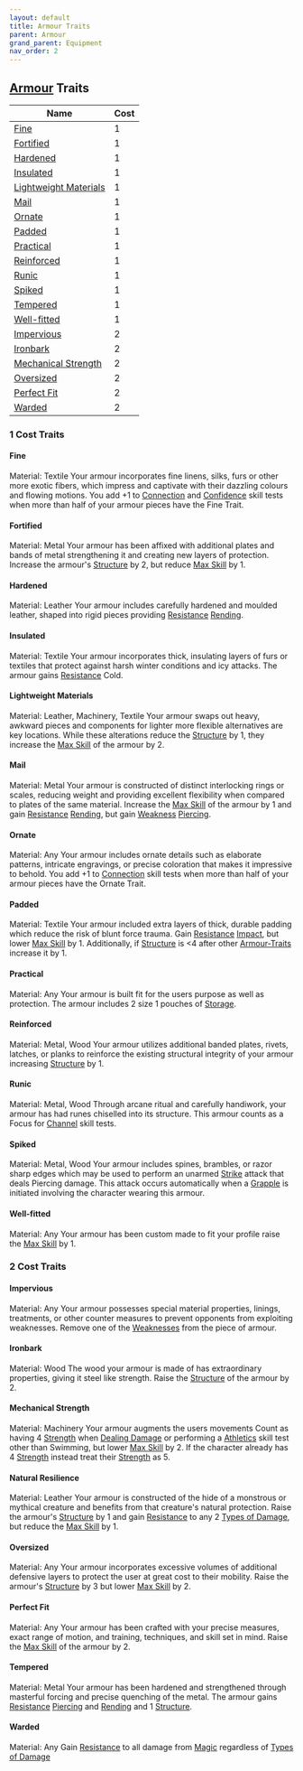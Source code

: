 ```yaml
---
layout: default
title: Armour Traits
parent: Armour
grand_parent: Equipment
nav_order: 2
---
```

## [Armour](Armour) Traits

| Name                                                              | Cost |
| ----------------------------------------------------------------- | ---- |
| [Fine](Armour-Traits#Fine)                                     | 1    |
| [Fortified](Armour-Traits#Fortified)                           | 1    | 
| [Hardened](Armour-Traits#Hardened)                             | 1    |
| [Insulated](Armour-Traits#Insulated)                           | 1    |
| [Lightweight Materials](Armour-Traits#Lightweight%20Materials) | 1    |
| [Mail](Armour-Traits#Mail)                                     | 1    |
| [Ornate](Armour-Traits#Ornate)                                 | 1    |
| [Padded](Armour-Traits#Padded)                                 | 1    |
| [Practical](Armour-Traits#Practical)                           | 1    |
| [Reinforced](Armour-Traits#Reinforced)                         | 1    |
| [Runic](Armour-Traits#Runic)                                   | 1    |
| [Spiked](Armour-Traits#Spiked)                                 | 1    |
| [Tempered](Armour-Traits#Tempered)                             | 1    |
| [Well-fitted](Armour-Traits#Well-fitted)                       | 1    |
| [Impervious](Armour-Traits#Impervious)                         | 2    |
| [Ironbark](Armour-Traits#Ironbark)                             | 2    |
| [Mechanical Strength](Armour-Traits#Mechanical%20Strength)     | 2    |
| [Oversized](Armour-Traits#Oversized)                           | 2    |
| [Perfect Fit](Armour-Traits#Perfect%20Fit)                     | 2    |
| [Warded](Armour-Traits#Warded)                                 | 2    |

### 1 Cost Traits

#### Fine
Material: Textile
Your armour incorporates fine linens, silks, furs or other more exotic fibers, which impress and captivate with their dazzling colours and flowing motions. You add +1 to [Connection](Communication#Connection) and [Confidence](Communication#Confidence) skill tests when more than half of your armour pieces have the Fine Trait.

#### Fortified
Material: Metal
Your armour has been affixed with additional plates and bands of metal strengthening it and creating new layers of protection. Increase the armour's [Structure](Armour#Structure) by 2, but reduce [Max Skill](Armour#Max%20Skill) by 1.

#### Hardened
Material: Leather
Your armour includes carefully hardened and moulded leather, shaped into rigid pieces providing [Resistance](Armour#Weakness%20and%20Resistance) [Rending](Combat#Rending). 

#### Insulated
Material: Textile
Your armour incorporates thick, insulating layers of furs or textiles that protect against harsh winter conditions and icy attacks. The armour gains [Resistance](Armour#Weakness%20and%20Resistance) Cold.

#### Lightweight Materials
Material: Leather, Machinery, Textile
Your armour swaps out heavy, awkward pieces and components for lighter more flexible alternatives are key locations. While these alterations reduce the [Structure](Armour#Structure) by 1, they increase the [Max Skill](Armour#Max%20Skill) of the armour by 2.

#### Mail
Material: Metal
Your armour is constructed of distinct interlocking rings or scales, reducing weight and providing excellent flexibility when compared to plates of the same material. Increase the [Max Skill](Armour#Max%20Skill) of the armour by 1 and gain [Resistance](Armour#Weakness%20and%20Resistance) [Rending](Combat#Rending), but gain [Weakness](Armour#Weakness%20and%20Resistance) [Piercing](Combat#Piercing).

#### Ornate
Material: Any
Your armour includes ornate details such as elaborate patterns, intricate engravings, or precise coloration that makes it impressive to behold. You add +1 to [Connection](Communication#Connection) skill tests when more than half of your armour pieces have the Ornate Trait.

#### Padded
Material: Textile
Your armour included extra layers of thick, durable padding which reduce the risk of blunt force trauma. Gain [Resistance](Armour#Weakness%20and%20Resistance) [Impact](Combat#Impact), but lower [Max Skill](Armour#Max%20Skill) by 1. Additionally, if [Structure](Armour#Structure) is <4 after other [Armour-Traits](Armour-Traits) increase it by 1.

#### Practical
Material: Any
Your armour is built fit for the users purpose as well as protection. The armour includes 2 size 1 pouches of [Storage](Storage).

#### Reinforced
Material: Metal, Wood
Your armour utilizes additional banded plates, rivets, latches, or planks to reinforce the existing structural integrity of your armour increasing [Structure](Armour#Structure) by 1.

#### Runic
Material: Metal, Wood
Through arcane ritual and carefully handiwork, your armour has had runes chiselled into its structure. This armour counts as a Focus for [Channel](Channel) skill tests.    

#### Spiked
Material: Metal, Wood
Your armour includes spines, brambles, or razor sharp edges which may be used to perform an unarmed [Strike](Strength#Strike) attack that deals Piercing damage. This attack occurs automatically when a [Grapple](Combat#Grapple) is initiated involving the character wearing this armour.

#### Well-fitted
Material: Any
Your armour has been custom made to fit your profile raise the [Max Skill](Armour#Max%20Skill) by 1.  

### 2 Cost Traits

#### Impervious
Material: Any
Your armour possesses special material properties, linings, treatments, or other counter measures to prevent opponents from exploiting weaknesses. Remove one of the [Weaknesses](Armour#Weakness%20and%20Resistance) from the piece of armour.

#### Ironbark
Material: Wood
The wood your armour is made of has extraordinary properties, giving it steel like strength. Raise the [Structure](Armour#Structure) of the armour by 2.

#### Mechanical Strength
Material: Machinery
Your armour augments the users movements Count as having 4 [Strength](Strength) when [Dealing Damage](Combat#Dealing%20Damage) or performing a [Athletics](Strength#Athletics) skill test other than Swimming, but lower [Max Skill](Armour#Max%20Skill) by 2. If the character already has 4 [Strength](Strength) instead treat their [Strength](Strength) as 5.

#### Natural Resilience
Material: Leather
Your armour is constructed of the hide of a monstrous or mythical creature and benefits from that creature's natural protection. Raise the armour's [Structure](Armour#Structure) by 1 and gain [Resistance](Armour#Weakness%20and%20Resistance) to any 2 [Types of Damage](Combat#Types%20of%20Damage), but reduce the [Max Skill](Armour#Max%20Skill) by 1.

#### Oversized
Material: Any
Your armour incorporates excessive volumes of additional defensive layers to protect the user at great cost to their mobility. Raise the armour's [Structure](Armour#Structure) by 3 but lower [Max Skill](Armour#Max%20Skill) by 2.

#### Perfect Fit
Material: Any
Your armour has been crafted with your precise measures, exact range of motion, and training, techniques, and skill set in mind. Raise the [Max Skill](Armour#Max%20Skill) of the armour by 2.

#### Tempered
Material: Metal
Your armour has been hardened and strengthened through masterful forcing and precise quenching of the metal. The armour gains [Resistance](Armour#Weakness%20and%20Resistance) [Piercing](Combat#Piercing) and [Rending](Combat#Rending) and 1 [Structure](Armour#Structure). 

#### Warded
Material: Any
Gain [Resistance](Armour#Weakness%20and%20Resistance) to all damage from [Magic](magic) regardless of [Types of Damage](Combat#Types%20of%20Damage)